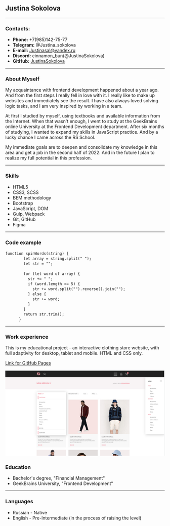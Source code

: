 ## Justina Sokolova

---

### Сontacts:

- **Phone:** +7(985)142-75-77
- **Telegram:** @Justina_sokolova
- **E-mail:** Justinasal@yandex.ru
- **Discord:** cinnamon_bun(@JustinaSokolova)
- **GitHub:** [JustinaSokolova](https://github.com/JustinaSokolova)

---

### About Myself

My acquaintance with frontend development happened about a year ago. And from the first steps I really fell in love with it. I really like to make up websites and immediately see the result. I have also always loved solving logic tasks, and I am very inspired by working in a team.

At first I studied by myself, using textbooks and available information from the Internet. When that wasn't enough, I went to study at the GeekBrains online University at the Frontend Development department. After six months of studying, I wanted to expand my skills in JavaScript practice. And by a lucky chance I came across the RS School.

My immediate goals are to deepen and consolidate my knowledge in this area and get a job in the second half of 2022. And in the future I plan to realize my full potential in this profession.

---

### Skills

- HTML5
- CSS3, SCSS
- BEM methodology
- Bootstrap
- JavaScript, DOM
- Gulp, Webpack
- Git, GitHub
- Figma

---

### Code example

```
function spinWords(string) {
        let array = string.split(" ");
        let str = "";

        for (let word of array) {
          str += " ";
          if (word.length >= 5) {
            str += word.split("").reverse().join("");
          } else {
            str += word;
          }
        }
        return str.trim();
      }
```

---

### Work experience

This is my educational project - an interactive clothing store website, with full adaptivity for desktop, tablet and mobile.
HTML and CSS only.

[Link for GitHub Pages](https://justinasokolova.github.io/GB-StoreWebsite/)

![preview](img/demo.jpeg "screenshot of the page")

### Education

- Bachelor's degree, "Financial Management"
- GeekBrains University, "Frontend Development"

---

### Languages

- Russian - Native
- English - Pre-Intermediate (in the process of raising the level)

